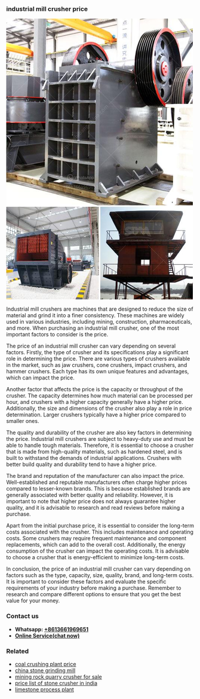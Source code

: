 <h3>industrial mill crusher price</h3><img src='1708408223.jpg' alt=''><p>Industrial mill crushers are machines that are designed to reduce the size of material and grind it into a finer consistency. These machines are widely used in various industries, including mining, construction, pharmaceuticals, and more. When purchasing an industrial mill crusher, one of the most important factors to consider is the price.</p><p>The price of an industrial mill crusher can vary depending on several factors. Firstly, the type of crusher and its specifications play a significant role in determining the price. There are various types of crushers available in the market, such as jaw crushers, cone crushers, impact crushers, and hammer crushers. Each type has its own unique features and advantages, which can impact the price.</p><p>Another factor that affects the price is the capacity or throughput of the crusher. The capacity determines how much material can be processed per hour, and crushers with a higher capacity generally have a higher price. Additionally, the size and dimensions of the crusher also play a role in price determination. Larger crushers typically have a higher price compared to smaller ones.</p><p>The quality and durability of the crusher are also key factors in determining the price. Industrial mill crushers are subject to heavy-duty use and must be able to handle tough materials. Therefore, it is essential to choose a crusher that is made from high-quality materials, such as hardened steel, and is built to withstand the demands of industrial applications. Crushers with better build quality and durability tend to have a higher price.</p><p>The brand and reputation of the manufacturer can also impact the price. Well-established and reputable manufacturers often charge higher prices compared to lesser-known brands. This is because established brands are generally associated with better quality and reliability. However, it is important to note that higher price does not always guarantee higher quality, and it is advisable to research and read reviews before making a purchase.</p><p>Apart from the initial purchase price, it is essential to consider the long-term costs associated with the crusher. This includes maintenance and operating costs. Some crushers may require frequent maintenance and component replacements, which can add to the overall cost. Additionally, the energy consumption of the crusher can impact the operating costs. It is advisable to choose a crusher that is energy-efficient to minimize long-term costs.</p><p>In conclusion, the price of an industrial mill crusher can vary depending on factors such as the type, capacity, size, quality, brand, and long-term costs. It is important to consider these factors and evaluate the specific requirements of your industry before making a purchase. Remember to research and compare different options to ensure that you get the best value for your money.</p><h3>Contact us</h3><ul><li><strong>Whatsapp:&nbsp;<a href="https://wa.me/8613661969651">+8613661969651</a></strong></li><li><a href="https://swt.shibang-china.com/?git&amp;zhl&amp;industrial mill crusher price"><strong>Online Service(chat now)</strong></a></li></ul><h3>Related</h3><ul><li><a href='coal crushing plant price.md'>coal crushing plant price</a></li><li><a href='china stone grinding mill.md'>china stone grinding mill</a></li><li><a href='mining rock quarry crusher for sale.md'>mining rock quarry crusher for sale</a></li><li><a href='price list of stone crusher in india.md'>price list of stone crusher in india</a></li><li><a href='limestone process plant.md'>limestone process plant</a></li></ul>